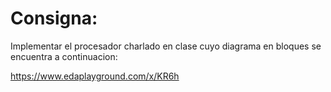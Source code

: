 # Consigna: 


Implementar el procesador charlado en clase cuyo diagrama en bloques se encuentra a continuacion:

https://www.edaplayground.com/x/KR6h